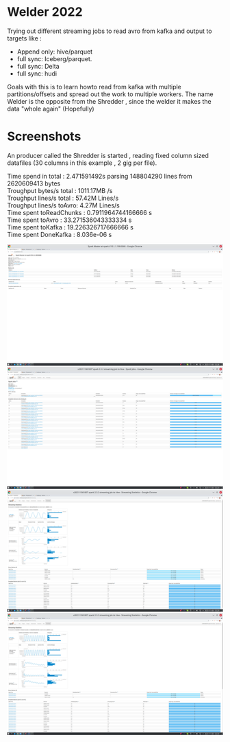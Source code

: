 # Welder 2022
Trying out different streaming jobs to read avro from kafka and output to targets like :
*  Append only: hive/parquet  
*  full sync: Iceberg/parquet.
*  full sync: Delta
*  full sync: hudi

Goals with this is to learn howto read from kafka with multiple partitions/offsets and spread out the work to multiple workers.
The name Welder is the opposite from the Shredder , since the welder it makes the data "whole again" (Hopefully)



# Screenshots
An producer called the Shredder is started  , reading fixed column sized datafiles (30 columns in this example , 2 gig per file).  

Time spend in total     : 2.471591492s  parsing  148804290  lines from  2620609413  bytes  
Troughput bytes/s total : 1011.17MB /s  
Troughput lines/s total : 57.42M  Lines/s  
Troughput lines/s toAvro: 4.27M  Lines/s  
Time spent toReadChunks : 0.7911964744166666 s  
Time spent toAvro       : 33.271536043333334 s  
Time spent toKafka      : 19.226326717666666 s  
Time spent DoneKafka      : 8.036e-06 s  

![Screenshot](screenshots/spark_232_streaming_1.png)  
![Screenshot](screenshots/spark_232_streaming_2.png)  
![Screenshot](screenshots/spark_232_streaming_3.png)  
![Screenshot](screenshots/spark_232_streaming_4.png)  

